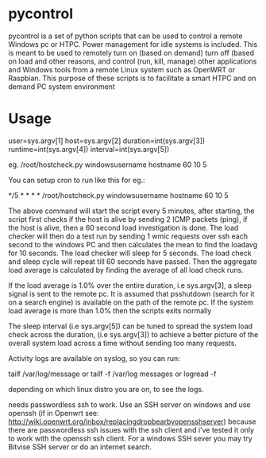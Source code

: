 pycontrol
=========

pycontrol is a set of python scripts that can be used to control a remote Windows pc or HTPC. Power management for idle systems is included. This is meant to be used to remotely turn on (based on demand) turn off (based on load and other reasons, and control (run, kill, manage) other applications and Windows tools from a remote Linux system such as OpenWRT or Raspbian. This purpose of these scripts is to facilitate a smart HTPC and on demand PC system environment

Usage
=========

user=sys.argv[1]
host=sys.argv[2]
duration=int(sys.argv[3])
runtime=int(sys.argv[4])
interval=int(sys.argv[5])

eg. /root/hostcheck.py windowsusername hostname 60 10 5

You can setup cron to run like this for eg.:

*/5 * * * * /root/hostcheck.py windowsusername hostname 60 10 5

The above command will start the script every 5 minutes, after starting, the script first checks if the host is alive by sending 2 ICMP packets (ping), if the host is alive, then a 60 second load investigation is done. The load checker will then do a test run by sending 1 wmic requests over ssh each second to the windows PC and then calculates the mean to find the loadavg for 10 seconds. The load checker will sleep for 5 seconds. The load check and sleep cycle will repeat till 60 seconds have passed. Then the aggregate load average is calculated by finding the average of all load check runs. 

If the load average is 1.0% over the entire duration, i.e sys.argv[3], a sleep signal is sent to the remote pc. It is assumed that psshutdown (search for it on a search engine) is available on the path of the remote pc. If the system load average is more than 1.0% then the scripts exits normally


The sleep interval (i.e sys.argv[5]) can be tuned to spread the system load check across the duration, (i.e sys.argv[3]) to achieve a better picture of the overall system load across a time without sending too many requests.

Activity logs are available on syslog, so you can run:

tailf /var/log/message
or tailf -f /var/log messages
or logread -f 

depending on which linux distro you are on, to see the logs.

needs passwordless ssh to work. Use an SSH server on windows and use openssh (if in Openwrt see: http://wiki.openwrt.org/inbox/replacingdropbearbyopensshserver) because there are passwordless ssh issues with the ssh client and i've tested it only to work with the openssh ssh client. For a windows SSH sever you may try Bitvise SSH server or do an internet search.
